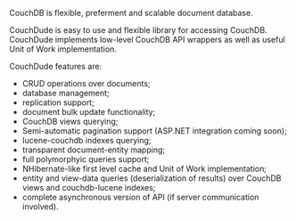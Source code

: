 CouchDB is flexible, preferment and scalable document database.

CouchDude is easy to use and flexible library for accessing CouchDB. CouchDude 
implements low-level CouchDB API wrappers as well as useful Unit of Work implementation.

CouchDude features are:

  * CRUD operations over documents;
  * database management;
  * replication support;
  *	document bulk update functionality;
  *	CouchDB views querying;
  * Semi-automatic pagination support (ASP.NET integration coming soon);
  *	lucene-couchdb indexes querying;
  *	transparent document-entity mapping;
  * full polymorphyic queries support;
  *	NHibernate-like first level cache and Unit of Work implementation;
  *	entity and view-data queries (deserialization of results) over CouchDB views and couchdb-lucene indexes;
  *	complete asynchronous version of API (if server communication involved).
